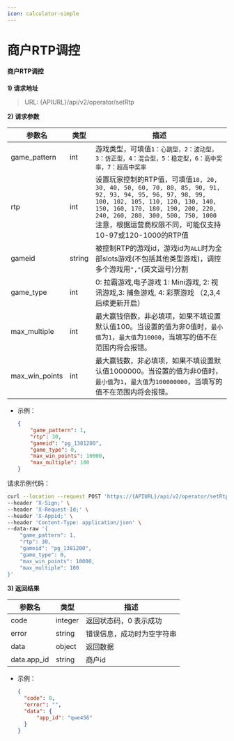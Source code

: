 ```yaml
---
icon: calculator-simple
---
```


# 商户RTP调控

#### 商户RTP调控 <a href="#h3--rtp-v2" id="h3--rtp-v2"></a>

**1) 请求地址**

> URL: {APIURL}/api/v2/operator/setRtp

**2) 请求参数**

| 参数名              | 类型     | 描述                                                                                                                                                                                                                                         |
| ---------------- | ------ | ------------------------------------------------------------------------------------------------------------------------------------------------------------------------------------------------------------------------------------------ |
| game\_pattern    | int    | 游戏类型，可填值`1：心跳型，2：波动型，3：仿正型，4：混合型，5：稳定型，6：高中奖率，7：超高中奖率`                                                                                                                                                                                     |
| rtp              | int    | 设置玩家控制的RTP值，可填值`10, 20, 30, 40, 50, 60, 70, 80, 85, 90, 91, 92, 93, 94, 95, 96, 97, 98, 99, 100, 102, 105, 110, 120, 130, 140, 150, 160, 170, 180, 190, 200, 220, 240, 260, 280, 300, 500, 750, 1000`注意，根据运营商权限不同，可能仅支持10-97或120-1000的RTP值 |
| gameid           | string | 被控制RTP的游戏id，游戏id为`ALL`时为全部slots游戏(不包括其他类型游戏)，调控多个游戏用`","`(英文逗号)分割                                                                                                                                                                          |
| game\_type       | int    | 0: 拉霸游戏,电子游戏 1: Mini游戏, 2: 视讯游戏,3: 捕鱼游戏, 4: 彩票游戏 （2,3,4后续更新开启）                                                                                                                                                                             |
| max\_multiple    | int    | 最大赢钱倍数，非必填项，如果不填设置默认值100。当设置的值为非0值时，`最小值`为`1`，`最大值`为`10000`，当填写的值不在范围内将会报错。                                                                                                                                                                |
| max\_win\_points | int    | 最大赢钱数，非必填项，如果不填设置默认值1000000。当设置的值为非0值时，`最小值`为`1`，`最大值`为`100000000`，当填写的值不在范围内将会报错。                                                                                                                                                         |

*   示例：

    ```json
    {
        "game_pattern": 1,
        "rtp": 30,
        "gameid": "pg_1381200",
        "game_type": 0,
        "max_win_points": 10000,
        "max_multiple": 100
    }
    ```

请求示例代码：

```bash
curl --location --request POST 'https://{APIURL}/api/v2/operator/setRtp' \
--header 'X-Sign;' \
--header 'X-Request-Id;' \
--header 'X-Appid;' \
--header 'Content-Type: application/json' \
--data-raw '{
    "game_pattern": 1,
    "rtp": 30,
    "gameid": "pg_1381200",
    "game_type": 0,
    "max_win_points": 10000,
    "max_multiple": 100
}'
```

**3) 返回结果**

| 参数名          | 类型      | 描述            |
| ------------ | ------- | ------------- |
| code         | integer | 返回状态码，0 表示成功  |
| error        | string  | 错误信息，成功时为空字符串 |
| data         | object  | 返回数据          |
| data.app\_id | string  | 商户id          |

*   示例：

    ```json
    {
      "code": 0,
      "error": "",
      "data": {
          "app_id": "qwe456"
      }
    }
    ```
